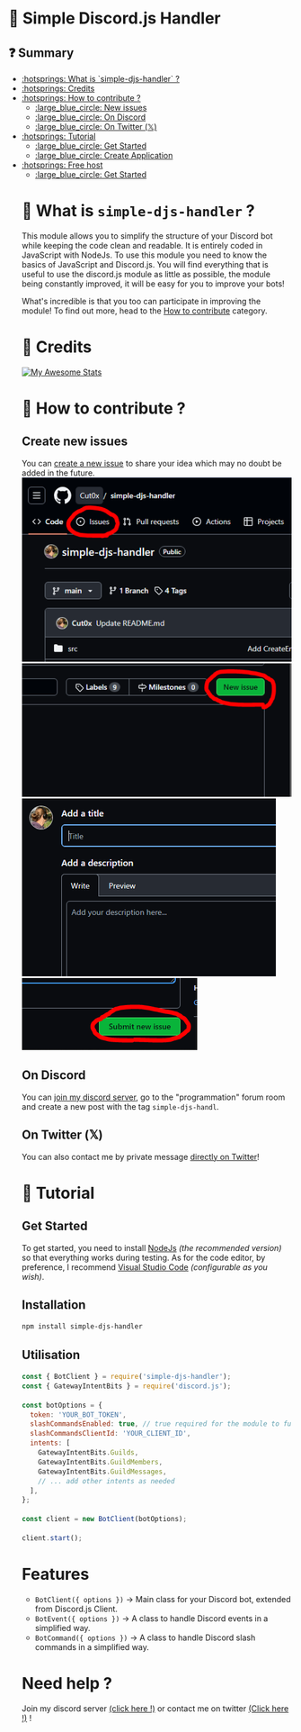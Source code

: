 # :diamond_shape_with_a_dot_inside: Simple Discord.js Handler

## :question: Summary
<ul>
<li><a href="?tab=readme-ov-file#what-is-simple-djs-handler-">:hotsprings: What is `simple-djs-handler` ?</a></li>
<li><a href="?tab=readme-ov-file#credits">:hotsprings: Credits</a></li>
<li><a href="?tab=readme-ov-file#how-to-contribute-">:hotsprings: How to contribute ?</a>
<ul>
<li><a href="?tab=readme-ov-file#create-new-issues">:large_blue_circle: New issues</a></li>
<li><a href="?tab=readme-ov-file#on-discord">:large_blue_circle: On Discord</a></li>
<li><a href="?tab=readme-ov-file#on-twitter-𝕏">:large_blue_circle: On Twitter (&Xopf;)</a></li>
</ul></li>
<li><a href="">:hotsprings: Tutorial</a>
<ul>
<li><a href="">:large_blue_circle: Get Started</a></li>
<li><a href="">:large_blue_circle: Create Application</a></li>
</ul></li>
<li><a href="">:hotsprings: Free host</a>
<ul>
<li><a href="">:large_blue_circle: Get Started</a></li>
</ul></li>

# :diamond_shape_with_a_dot_inside: What is `simple-djs-handler` ?

This module allows you to simplify the structure of your Discord bot while keeping the code clean and readable. It is entirely coded in JavaScript with NodeJs. To use this module you need to know the basics of JavaScript and Discord.js.
You will find everything that is useful to use the discord.js module as little as possible, the module being constantly improved, it will be easy for you to improve your bots!

What's incredible is that you too can participate in improving the module!
To find out more, head to the <a href="https://github.com/Cut0x/simple-djs-handler/issues/new">How to contribute</a> category.

# :diamond_shape_with_a_dot_inside: Credits

[![My Awesome Stats](https://awesome-github-stats.azurewebsites.net/user-stats/Cut0x?cardType=level-alternate&theme=vue-dark&preferLogin=false&Border=462ADD&Background=6137DD&Text=000000&Title=000000&Ring=000000)](https://git.io/awesome-stats-card)

# :diamond_shape_with_a_dot_inside: How to contribute ?

## Create new issues
You can <a href="">create a new issue</a> to share your idea which may no doubt be added in the future.
![Issues](./src/Assets/image.png) ![New issue](./src/Assets/image-1.png) ![Alt text](./src/Assets/image-2.png) ![Alt text](./src/Assets/image-3.png)

## On Discord
You can <a href="https://discord.gg/aTX6FP37pK ">join my discord server</a>, go to the "programmation" forum room and create a new post with the tag `simple-djs-handl`.

## On Twitter (&Xopf;)
You can also contact me by private message <a href="https://twitter.com/cut0x_">directly on Twitter</a>!

# :diamond_shape_with_a_dot_inside: Tutorial

## Get Started
To get started, you need to install <a href="">NodeJs</a> <i>(the recommended version)</i> so that everything works during testing. As for the code editor, by preference, I recommend <a href="">Visual Studio Code</a> <i>(configurable as you wish)</i>.

## Installation
```bash
npm install simple-djs-handler
```


## Utilisation
```js
const { BotClient } = require('simple-djs-handler');
const { GatewayIntentBits } = require('discord.js');

const botOptions = {
  token: 'YOUR_BOT_TOKEN',
  slashCommandsEnabled: true, // true required for the module to function properly!
  slashCommandsClientId: 'YOUR_CLIENT_ID',
  intents: [
    GatewayIntentBits.Guilds,
    GatewayIntentBits.GuildMembers,
    GatewayIntentBits.GuildMessages,
    // ... add other intents as needed
  ],
};

const client = new BotClient(botOptions);

client.start();
```

# Features
- `BotClient({ options })` -> Main class for your Discord bot, extended from Discord.js Client.
- `BotEvent({ options })` -> A class to handle Discord events in a simplified way.
- `BotCommand({ options })` -> A class to handle Discord slash commands in a simplified way.

# Need help ?
Join my discord server [(click here !)](https://discord.gg/aTX6FP37pK) or contact me on twitter [(Click here !)](https://twitter.com/cut0x_) !
